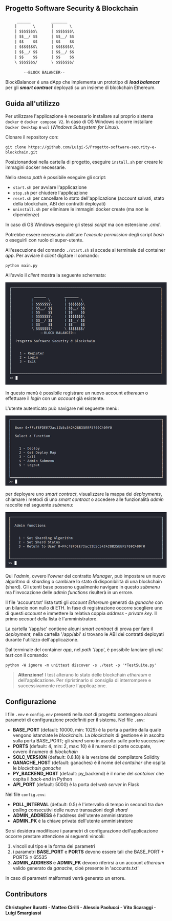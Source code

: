 ## Progetto Software Security & Blockchain
         ______         _______  
        |       \       |       \ 
        | $$$$$$$\      | $$$$$$$\
        | $$__/ $$      | $$__/ $$
        | $$    $$      | $$    $$
        | $$$$$$$\      | $$$$$$$\
        | $$__/ $$      | $$__/ $$
        | $$    $$      | $$    $$
        \ $$$$$$$/      \ $$$$$$$/

            --BLOCK BALANCER--

BlockBalancer é una dApp che implementa un prototipo di ***load balancer*** per gli ***smart contract*** deployati su un insieme di blockchain Ethereum.

## Guida all'utilizzo
Per utilizzare l'applicazione è necessario installare sul proprio sistema `docker` e `docker compose V2`. In caso di OS Windows occorre installare `Docker Desktop` e `wsl` (*Windows Subsystem for Linux*).

Clonare il repository con:
```
git clone https://github.com/Luigi-S/Progetto-software-security-e-blockchain.git
```

Posizionandosi nella cartella di progetto, eseguire `install.sh` per creare le immagini docker necessarie.

Nello stesso *path* è possibile eseguire gli script:
- `start.sh` per avviare l'applicazione
- `stop.sh` per chiudere l'applicazione
- `reset.sh` per cancellare lo stato dell'applicazione (account salvati, stato della blockchain, ABI dei contratti deployati)
- `uninstall.sh` per eliminare le immagini docker create (ma non le dipendenze)

In caso di OS Windows eseguire gli stessi *script* ma con estensione *.cmd*.

Potrebbe essere necessario abilitare l'*execute permission* degli script *bash* o eseguirli con ruolo di super-utente.

All'esecuzione del comando `./start.sh` si accede al terminale del container *app*. Per avviare il *client* digitare il comando:

```
python main.py
```

All'avvio il *client* mostra la seguente schermata:

![](docs/menu1.png)

In questo menù è possibile registrare un nuovo account *ethereum* o effettuare il *login* con un *account* già esistente.

L'utente autenticato può navigare nel seguente menù:

![](docs/menu2.png)

per deployare uno *smart contract*, visualizzare la mappa dei *deployments*, chiamare i metodi di uno *smart contract* o accedere alle funzionalità *admin* raccolte nel seguente *submenu*:

![](docs/menu3.png)

Qui l'*admin*, ovvero l'*owner* del contratto *Manager*, può impostare un nuovo algoritmo di *sharding* o cambiare lo stato di disponibilità di una blockchain (shard). Gli utenti base possono ugualmente navigare in questo *submenu* ma l'invocazione delle *admin functions* risulterà in un errore.

Il file 'account.txt' lista tutti gli *account Ethereum* generati da *ganache* con un bilancio non nullo di ETH. In fase di registrazione occorre scegliere uno di questi *account* e immettere la relativa coppia *address* - *private key*. Il primo *account* della lista è l'amministratore.

La cartella '/app/sc' contiene alcuni *smart contract* di prova per fare il *deployment*; nella cartella '/app/abi' si trovano le ABI dei contratti deployati durante l'utilizzo dell'applicazione.

Dal terminale del container *app*,  nel *path* '/app', è possibile lanciare gli *unit test* con il comando:

```
python -W ignore -m unittest discover -s ./test -p '*TestSuite.py'
```

> **Attenzione!** I test alterano lo stato delle blockchain *ethereum* e dell'applicazione. Per ripristinarlo si consiglia di interrompere e successivamente resettare l'applicazione.

## Configurazione
I file `.env` e `config.env` presenti nella *root* di progetto contengono alcuni parametri di configurazione predefiniti per il sistema. Nel file `.env`:

- **BASE_PORT** (default: 10000, min: 1025) è la porta a partire dalla quale vengono istanziate le *blockchain*. La *blockchain* di gestione è in ascolto sulla porta BASE_PORT; gli *shard* sono in ascolto sulle porte successive 
- **PORTS** (default: 4, min: 2, max: 10) è il numero di porte occupate, ovvero il numero di *blockchain*
- **SOLC_VERSION** (default: 0.8.18) è la versione del compilatore Solidity
- **GANACHE_HOST** (default: ganaches) è il nome del *container* che ospita le *blockchain ganache*
- **PY_BACKEND_HOST** (default: py_backend) è il nome del *container* che ospita il *back-end* in Python
- **API_PORT** (default: 5000) è la porta del *web server* in Flask 

Nel file `config.env`:
- **POLL_INTERVAL** (default: 0.5) è l'intervallo di tempo in secondi tra due *polling* consecutivi delle nuove transazioni degli *shard*
- **ADMIN_ADDRESS** è l'address dell'utente amministratore
- **ADMIN_PK** è la chiave privata dell'utente amministratore

Se si desidera modificare i parametri di configurazione dell'applicazione occorre prestare attenzione ai seguenti vincoli:

1. vincoli sul tipo e la forma dei parametri
2. i parametri **BASE_PORT** e **PORTS** devono essere tali che BASE_PORT + PORTS $\leq$ 65535
3. **ADMIN_ADDRESS** e **ADMIN_PK** devono riferirsi a un account *ethereum* valido generato da *ganache*, cioè presente in 'accounts.txt'

In caso di parametri malformati verrà generato un errore.

## Contributors
#### Christopher Buratti - Matteo Cirilli - Alessio Paolucci - Vito Scaraggi - Luigi Smargiassi
